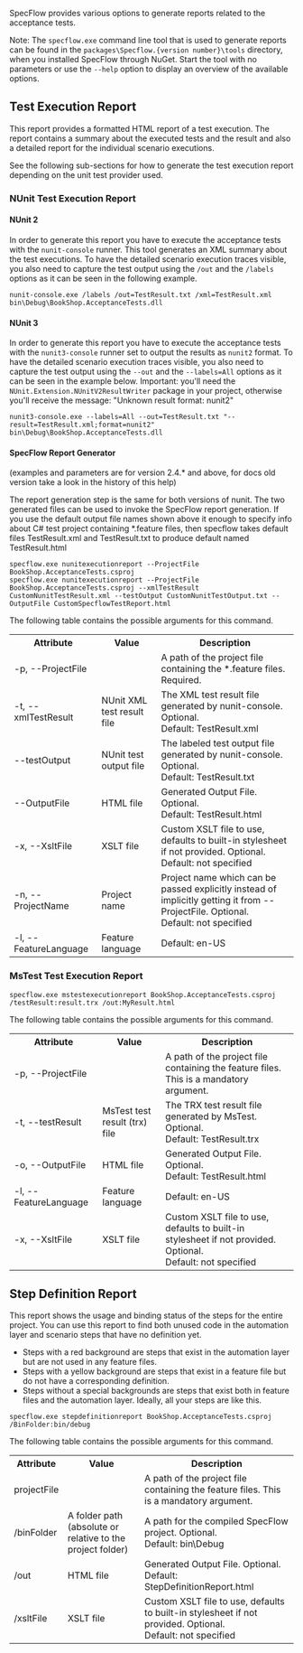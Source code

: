 SpecFlow provides various options to generate reports related to the acceptance tests.

Note: The `specflow.exe` command line tool that is used to generate reports can be found in the `packages\Specflow.{version number}\tools` directory, when you installed SpecFlow through NuGet. Start the tool with no parameters or use the `--help` option to display an overview of the available options.

## Test Execution Report

This report provides a formatted HTML report of a test execution. The report contains a summary about the executed tests and the result and also a detailed report for the individual scenario executions. 

See the following sub-sections for how to generate the test execution report depending on the unit test provider used.

### NUnit Test Execution Report

#### NUnit 2
In order to generate this report you have to execute the acceptance tests with the `nunit-console` runner. This tool generates an XML summary about the test executions. To have the detailed scenario execution traces visible, you also need to capture the test output using the `/out` and the `/labels` options as it can be seen in the following example.

```
nunit-console.exe /labels /out=TestResult.txt /xml=TestResult.xml bin\Debug\BookShop.AcceptanceTests.dll
```

#### NUnit 3
In order to generate this report you have to execute the acceptance tests with the `nunit3-console` runner set to output the results as `nunit2` format. To have the detailed scenario execution traces visible, you also need to capture the test output using the `--out` and the `--labels=All` options as it can be seen in the example below. Important: you'll need the `NUnit.Extension.NUnitV2ResultWriter` package in your project, otherwise you'll receive the message: "Unknown result format: nunit2"

```
nunit3-console.exe --labels=All --out=TestResult.txt "--result=TestResult.xml;format=nunit2" bin\Debug\BookShop.AcceptanceTests.dll
```

#### SpecFlow Report Generator 
(examples and parameters are for version 2.4.* and above, for docs old version take a look in the history of this help)

The report generation step is the same for both versions of nunit. The two generated files can be used to invoke the SpecFlow report generation. 
If you use the default output file names shown above it enough to specify info about C# test project containing *.feature files, then specflow takes default files TestResult.xml and TestResult.txt to produce default named TestResult.html
```
specflow.exe nunitexecutionreport --ProjectFile BookShop.AcceptanceTests.csproj
specflow.exe nunitexecutionreport --ProjectFile BookShop.AcceptanceTests.csproj --xmlTestResult CustomNunitTestResult.xml --testOutput CustomNunitTestOutput.txt --OutputFile CustomSpecflowTestReport.html
```

The following table contains the possible arguments for this command.

<table>
    <tr>
        <th>Attribute</th>
        <th>Value</th>
        <th>Description</th>
    </tr>
    <tr>
        <td>-p, --ProjectFile</td>
        <td></td>
        <td>A path of the project file containing the *.feature files. Required.</td>
    </tr>
    <tr>
        <td>-t, --xmlTestResult</td>
        <td>NUnit XML test result file</td>
        <td>The XML test result file generated by nunit-console. Optional.<br/>
            Default: TestResult.xml</td>
    </tr>
    <tr>
        <td>--testOutput</td>
        <td>NUnit test output file</td>
        <td>The labeled test output file generated by nunit-console. Optional.<br/>
            Default: TestResult.txt</td>
    </tr>
    <tr>
        <td>--OutputFile</td>
        <td>HTML file</td>
        <td>Generated Output File. Optional.<br/>
            Default: TestResult.html</td>
    </tr>
    <tr>
        <td>-x, --XsltFile</td>
        <td>XSLT file</td>
        <td>Custom XSLT file to use, defaults to built-in stylesheet if not provided. Optional.<br/>
            Default: not specified</td>
    </tr>
    <tr>
        <td>-n, --ProjectName</td>
        <td>Project name</td>
        <td>Project name which can be passed explicitly instead of implicitly getting it from --ProjectFile. Optional.<br/>
            Default: not specified</td>
    </tr>
    <tr>
        <td>-l, --FeatureLanguage</td>
        <td>Feature language</td>
        <td>Default: en-US</td>
    </tr>
</table>


### MsTest Test Execution Report

```
specflow.exe mstestexecutionreport BookShop.AcceptanceTests.csproj /testResult:result.trx /out:MyResult.html
```

The following table contains the possible arguments for this command.

<table>
    <tr>
        <th>Attribute</th>
        <th>Value</th>
        <th>Description</th>
    </tr>
    <tr>
        <td>-p, --ProjectFile</td>
        <td></td>
        <td>A path of the project file containing the feature files. This is a mandatory argument.</td>
    </tr>
    <tr>
        <td>-t, --testResult</td>
        <td>MsTest test result (trx) file</td>
        <td>The TRX test result file generated by MsTest. Optional.<br/>
            Default: TestResult.trx</td>
    </tr>
    <tr>
        <td>-o, --OutputFile</td>
        <td>HTML file</td>
        <td>Generated Output File. Optional.<br/>
            Default: TestResult.html</td>
    </tr>
    <tr>
        <td>-l, --FeatureLanguage</td>
        <td>Feature language</td>
        <td>Default: en-US</td>
    </tr>
    <tr>
        <td>-x, --XsltFile</td>
        <td>XSLT file</td>
        <td>Custom XSLT file to use, defaults to built-in stylesheet if not provided. Optional.<br/>
            Default: not specified</td>
    </tr>

</table>

## Step Definition Report

This report shows the usage and binding status of the steps for the entire project. You can use this report to find both unused code in the automation layer and scenario steps that have no definition yet.

* Steps with a red background are steps that exist in the automation layer but are not used in any feature files.
* Steps with a yellow background are steps that exist in a feature file but do not have a corresponding definition.
* Steps without a special backgrounds are steps that exist both in feature files and the automation layer.  Ideally, all your steps are like this.

```
specflow.exe stepdefinitionreport BookShop.AcceptanceTests.csproj /BinFolder:bin/debug
```

The following table contains the possible arguments for this command. 

<table>
    <tr>
        <th>Attribute</th>
        <th>Value</th>
        <th>Description</th>
    </tr>
    <tr>
        <td>projectFile</td>
        <td></td>
        <td>A path of the project file containing the feature files. This is a mandatory argument.</td>
    </tr>
    <tr>
        <td>/binFolder</td>
        <td>A folder path (absolute or relative to the project folder)</td>
        <td>A path for the compiled SpecFlow project. Optional.<br/>
            Default: bin\Debug</td>
    </tr>
    <tr>
        <td>/out</td>
        <td>HTML file</td>
        <td>Generated Output File. Optional.<br/>
            Default: StepDefinitionReport.html</td>
    </tr>
    <tr>
        <td>/xsltFile</td>
        <td>XSLT file</td>
        <td>Custom XSLT file to use, defaults to built-in stylesheet if not provided. Optional.<br/>
            Default: not specified</td>
    </tr>
</table>
